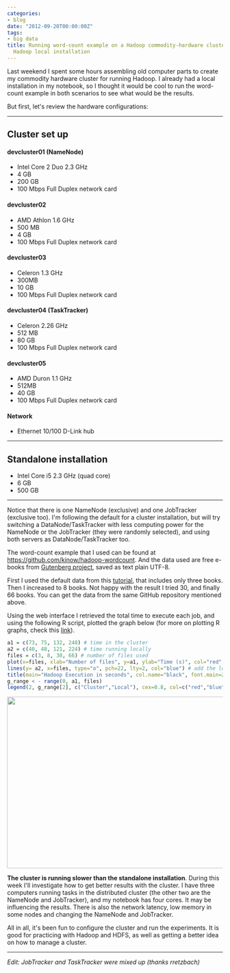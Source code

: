 ```yaml
---
categories:
- blog
date: "2012-09-20T00:00:00Z"
tags:
- big data
title: Running word-count example on a Hadoop commodity-hardware cluster and on a
  Hadoop local installation
---
```


<p>Last weekend I spent some hours assembling old computer parts to create my commodity hardware cluster for running Hadoop. I already had a local installation in my notebook, so I thought it would be cool to run the word-count example in both scenarios to see what would be the results.</p>

<p>But first, let's review the hardware configurations:</p>

<!--more-->

<hr />

<h2>Cluster set up</h2>

<h4>devcluster01 (NameNode)</h4>
<ul>
<li>Intel Core 2 Duo 2.3 GHz</li>
<li>4 GB</li>
<li>200 GB</li>
<li>100 Mbps Full Duplex network card</li>
</ul>

<h4>devcluster02</h4>
<ul>
<li>AMD Athlon 1.6 GHz</li>
<li>500 MB</li>
<li>4 GB</li>
<li>100 Mbps Full Duplex network card</li>
</ul>

<h4>devcluster03</h4>
<ul>
<li>Celeron 1.3 GHz</li>
<li>300MB</li>
<li>10 GB</li>
<li>100 Mbps Full Duplex network card</li>
</ul>

<h4>devcluster04 (TaskTracker)</h4>
<ul>
<li>Celeron 2.26 GHz</li>
<li>512 MB</li>
<li>80 GB</li>
<li>100 Mbps Full Duplex network card</li>
</ul>

<h4>devcluster05</h4>
<ul>
<li>AMD Duron 1.1 GHz</li>
<li>512MB</li>
<li>40 GB</li>
<li>100 Mbps Full Duplex network card</li>
</ul>

<h4>Network</h4>

<ul>
<li>Ethernet 10/100 D-Link hub</li>
</ul>

<hr />

<h2>Standalone installation</h2>

<ul>
<li>Intel Core i5 2.3 GHz (quad core)</li>
<li>6 GB</li>
<li>500 GB</li>
</ul>

<hr />

<p>Notice that there is one NameNode (exclusive) and one JobTracker (exclusive too). I'm following the default for a cluster installation, but will try switching a DataNode/TaskTracker with less computing power for the NameNode or the JobTracker (they were randomly selected), and using both servers as DataNode/TaskTracker too.</p>

<p>The word-count example that I used can be found at <a href="http://www.github.com/kinow/hadoop-wordcount" title="http://www.github.com/kinow/hadoop-wordcount">https://github.com/kinow/hadoop-wordcount</a>. And the data used are free e-books from <a href="http://www.gutenberg.org/" title="Gutenberg">Gutenberg project</a>, saved as text plain UTF-8.</p>

<p>First I used the default data from this <a href="http://www.michael-noll.com/tutorials/running-hadoop-on-ubuntu-linux-single-node-cluster/#Copy_local_example_data_to_HDFS" title="Hadoop Tutorial">tutorial</a>, that includes only three books. Then I increased to 8 books. Not happy with the result I tried 30, and finally 66 books. You can get the data from the same GitHub repository mentioned above.</p>

<p>Using the web interface I retrieved the total time to execute each job, and using the following R script, plotted the graph below (for more on plotting R graphs, check this <a href="http://www.harding.edu/fmccown/r/" title="Link">link</a>).</p>

```r
a1 = c(73, 75, 132, 248) # time in the cluster
a2 = c(40, 48, 121, 224) # time running locally
files = c(3, 8, 30, 66) # number of files used
plot(x=files, xlab="Number of files", y=a1, ylab="Time (s)", col="red", type="o") # plot cluster line
lines(y= a2, x=files, type="o", pch=22, lty=2, col="blue") # add the local line
title(main="Hadoop Execution in seconds", col.name="black", font.main=2)
g_range < - range(0, a1, files)
legend(2, g_range[2], c("Cluster","Local"), cex=0.8, col=c("red","blue"), pch=21:22, lty=1:2) #legend
```

<p style="text-align: center"><a href="http://www.kinoshita.eti.br/wp-content/uploads/2012/09/Rplot.png"><img src="http://www.kinoshita.eti.br/wp-content/uploads/2012/09/Rplot.png" alt="" title="Graph" width="550" height="400" class="aligncenter size-full wp-image-1019" /></a></p>

<p><strong>The cluster is running slower than the standalone installation</strong>. During this week I'll investigate how to get better results with the cluster. I have three computers running tasks in the distributed cluster (the other two are the NameNode and JobTracker), and my notebook has four cores. It may be influencing the results. There is also the network latency, low memory in some nodes and changing the NameNode and JobTracker.</p>

<p>All in all, it's been fun to configure the cluster and run the experiments. It is good for practicing with Hadoop and HDFS, as well as getting a better idea on how to manage a cluster.</p></code>

<hr />

<p><em>Edit: JobTracker and TaskTracker were mixed up (thanks rretzbach)</em></p>
